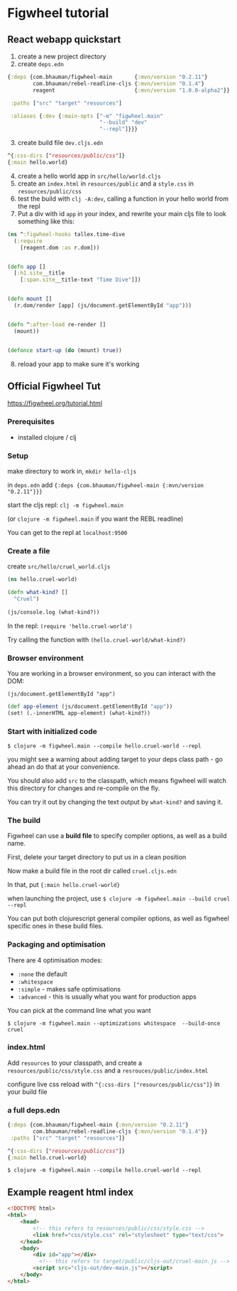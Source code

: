 # Figwheel tutorial

## React webapp quickstart
1. create a new project directory
2. create `deps.edn`

```clojure
{:deps {com.bhauman/figwheel-main       {:mvn/version "0.2.11"}
        com.bhauman/rebel-readline-cljs {:mvn/version "0.1.4"}
        reagent                         {:mvn/version "1.0.0-alpha2"}}

 :paths ["src" "target" "resources"]

 :aliases {:dev {:main-opts ["-m" "figwheel.main"
                             "--build" "dev"
                             "--repl"]}}}
```

3. create build file `dev.cljs.edn`

```clojure
^{:css-dirs ["resources/public/css"]}
{:main hello.world}
```

4. create a hello world app in `src/hello/world.cljs`
5. create an `index.html` in `resources/public` and a `style.css` in `resources/public/css`
6. test the build with `clj -A:dev`, calling a function in your hello world from the repl
7. Put a div with id `app` in your index, and rewrite your main cljs file to look something like this:

```clojure
(ns ^:figwheel-hooks tallex.time-dive
  (:require
    [reagent.dom :as r.dom]))


(defn app []
  [:h1.site__title
    [:span.site__title-text "Time Dive"]])


(defn mount []
  (r.dom/render [app] (js/document.getElementById "app")))


(defn ^:after-load re-render []
  (mount))


(defonce start-up (do (mount) true))
```
8. reload your app to make sure it's working

## Official Figwheel Tut
https://figwheel.org/tutorial.html

### Prerequisites
* installed clojure / clj

### Setup
make directory to work in, `mkdir hello-cljs`

in `deps.edn` add `{:deps {com.bhauman/figwheel-main {:mvn/version "0.2.11"}}}`

start the cljs repl: `clj -m figwheel.main`

(or `clojure -m figwheel.main` if you want the REBL readline)

You can get to the repl at `localhost:9500`

### Create a file
create `src/hello/cruel_world.cljs`

```clojure
(ns hello.cruel-world)

(defn what-kind? []
  "Cruel")
  
(js/console.log (what-kind?))
```

In the repl: `(require 'hello.cruel-world')`

Try calling the function with `(hello.cruel-world/what-kind?)`

### Browser environment
You are working in a browser environment, so you can interact with the DOM:

`(js/document.getElementById "app")`

```clojure
(def app-element (js/document.getElementById "app"))
(set! (.-innerHTML app-element) (what-kind?))
```

### Start with initialized code
`$ clojure -m figwheel.main --compile hello.cruel-world --repl`

you might see a warning about adding target to your deps class path - go ahead an do that at your convenience.

You should also add `src` to the classpath, which means figwheel will watch this directory for changes and re-compile on the fly.

You can try it out by changing the text output by `what-kind?` and saving it.

### The build
Figwheel can use a **build file** to specify compiler options, as well as a build name.

First, delete your target directory to put us in a clean position

Now make a build file in the root dir called `cruel.cljs.edn`

In that, put `{:main hello.cruel-world}`

when launching the project, use `$ clojure -m figwheel.main --build cruel --repl`

You can put both clojurescript general compiler options, as well as figwheel specific ones in these build files.

### Packaging and optimisation
There are 4 optimisation modes:
* `:none` the default
* `:whitespace`
* `:simple` - makes safe optimisations
* `:advanced` - this is usually what you want for production apps

You can pick at the command line what you want

`$ clojure -m figwheel.main --optimizations whitespace  --build-once cruel`

### index.html

Add `resources` to your classpath, and create a `resources/public/css/style.css` and a `resrouces/public/index.html`

configure live css reload with `^{:css-dirs ["resources/public/css"]}` in your build file

### a full deps.edn

```clojure
{:deps {com.bhauman/figwheel-main {:mvn/version "0.2.11"}
        com.bhauman/rebel-readline-cljs {:mvn/version "0.1.4"}}
 :paths ["src" "target" "resources"]}
```

```clojure
^{:css-dirs ["resources/public/css"]}
{:main hello.cruel-world}
```

`$ clojure -m figwheel.main --compile hello.cruel-world --repl`

## Example reagent html index
```html
<!DOCTYPE html>
<html>
    <head>
        <!-- this refers to resources/public/css/style.css -->
        <link href="css/style.css" rel="stylesheet" type="text/css">
    </head>
    <body>
        <div id="app"></div>
	      <!-- this refers to target/public/cljs-out/cruel-main.js -->
        <script src="cljs-out/dev-main.js"></script>
    </body>
</html>
```
